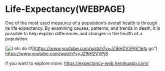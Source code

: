 # Life-Expectancy(WEBPAGE)
One of the most used measures of a population’s overall health is through its life expectancy.  By examining causes, patterns, and trends in death, it is possible to help explain differences and changes in the health of a population. 

[![Lets do it!](https://img.youtube.com/vi/StTqXEQ2l-Y/0.jpg)](https://www.youtube.com/watch?v=JZ9iH2VVPj8"lets go")
https://www.youtube.com/watch?v=JZ9iH2VVPj8

if you want to explore more: https://expectancy-web.herokuapp.com/
